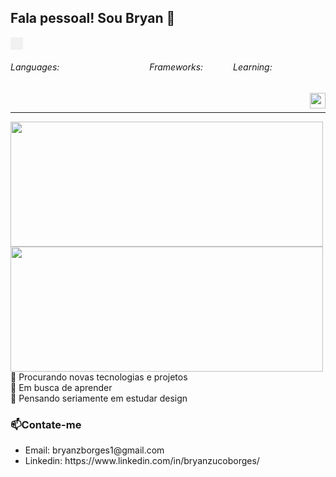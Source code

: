## Fala pessoal! Sou Bryan  👋

<div style="display: flex; flex-direction: row;">
  <div style="background-color: #f1f1f1; padding: 10px;">
  </div>
</div>

<div style="display: flex;">
  <h6>Languages:</h6>
  <img src="https://img.shields.io/badge/PHP-%20?style=flat-square&logo=php&logoColor=white&color=811100" height="16" />
  <img src="https://img.shields.io/badge/HTML-%20?style=flat-square&logo=html5&logoColor=white&color=700f0a" height="16" />
  <img src="https://img.shields.io/badge/C++-%20?style=flat-square&logo=c%2B%2B&logoColor=white&color=5f0d14" height="16" />
  <img src="https://img.shields.io/badge/CSS3-%20?style=flat-square&logo=css3&logoColor=white&color=4e0b1e" height="16" />
  <img src="https://img.shields.io/badge/JAVA-%20?style=flat-square&logo=java&logoColor=white&color=3e0928" height="16" />
  <img src="https://img.shields.io/badge/SASS-%20?style=flat-square&logo=sass&logoColor=white&color=2d0732" height="16" />
  <img src="https://img.shields.io/badge/TYPESCRIPT-%20?style=flat-square&logo=typescript&logoColor=white&color=1f053a" height="16" />
  <img src="https://img.shields.io/badge/PYTHON-%20?style=flat-square&logo=python&logoColor=white&color=130342" height="16"/>
  <img src="https://img.shields.io/badge/SQL-%20?style=flat-square&logo=mysql&logoColor=white&color=01004d" height="16"/>
  <h6>Frameworks:</h6>
<!--   <img src="https://img.shields.io/badge/LARAVEL-%20?style=flat-square&logo=laravel&logoColor=white&color=811100" height="16" /> -->
<!--   <img src="https://img.shields.io/badge/LUMEN-%20?style=flat-square&logo=lumen&logoColor=white&color=6b0e0d" height="16" /> -->
  <img src="https://img.shields.io/badge/VUE.JS-%20?style=flat-square&logo=vue.js&logoColor=white&color=550b1a" height="16" />
  <img src="https://img.shields.io/badge/BOOTSTRAP-%20?style=flat-square&logo=bootstrap&logoColor=white&color=3d0829" height="16" />
<!--   <img src="https://img.shields.io/badge/BULMA-%20?style=flat-square&logo=bulma&logoColor=white&color=230538" height="16" /> -->
  <img src="https://img.shields.io/badge/TAILWIND-%20?style=flat-square&logo=Tailwind%20CSS&logoColor=white&color=01004d" height="16" />
  
  <h6>Learning:</h6>
  <!--<img height="16" src="https://img.shields.io/badge/ELIXIR-%20?style=flat-square&logo=elixir&logoColor=white&color=811100" />-->
  <img height="16" src="https://img.shields.io/badge/RUST-%20?style=flat-square&logo=rust&logoColor=white&color=811200" />
<img height="16" src="https://img.shields.io/badge/RUBY-%20?style=flat-square&logo=rust&logoColor=white&color=811200" />
</div>
&nbsp;
<a href="#">
  <img align="right" src="https://komarev.com/ghpvc/?username=bryantoken&style=flat-square" height="25" />
</a>



<!--<a target="_blank" href="https://13dev.pt">
  <img align="right" src="globe(1).svg" height="25" width="25"/>
</a>
<a target="_blank" href="https://linkedin.com/in/leo-oliveira13">
  <img align="right" src="linkedin.svg" height="25" width="25" />
</a>

<a target="_blank" href="https://gitlab.com/13dev">
  <img align="right" src="gitlab(1).svg" height="25" width="25" />
</a>
-->
---
<div style="display:flex; flex-direction:column">
  <div>
    <div>
  <img src="https://github-readme-stats.vercel.app/api?username=bryantoken&show_icons=true&include_all_commits=true&line_height=20&hide_border=true&theme=graywhite" width="500" height="200"/>
 
</div>
<div>
   <img src="https://github-readme-stats.vercel.app/api/top-langs/?username=bryantoken&hide_progress=true" width="500" height="200" />
</div>
  </div>
  <div>
🔭 Procurando novas tecnologias e projetos<br>
🌱 Em busca de aprender<br>
🤔 Pensando seriamente em estudar design<br>

### 📫Contate-me
<ul>
  <li>
    Email: bryanzborges1@gmail.com
  </li>
  <li>
Linkedin: https://www.linkedin.com/in/bryanzucoborges/
  </li>
</ul>
  </div>


</div>


